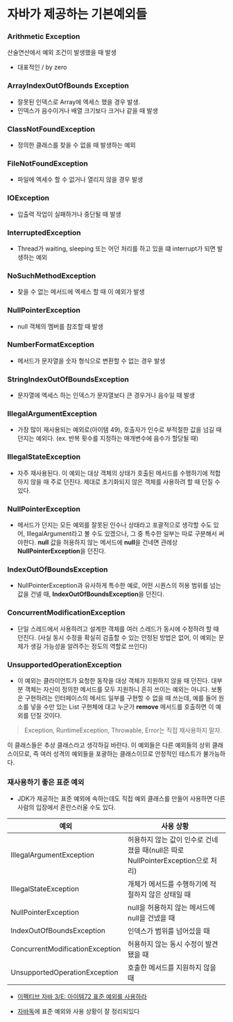 # 자바가 제공하는 기본예외들



### Arithmetic Exception

산술연산에서 예외 조건이 발생했을 때 발생

- 대표적인 / by zero

### ArrayIndexOutOfBounds Exception

* 잘못된 인덱스로 Array에 엑세스 했을 경우 발생.
* 인덱스가 음수이거나 배열 크기보다 크거나 같을 때 발생

### ClassNotFoundException

* 정의한 클래스를 찾을 수 없을 때 발생하는 예외

### FileNotFoundException

* 파일에 엑세수 할 수 없거나 열리지 않을 경우 발생

### IOException

* 입출력 작업이 실패하거나 중단될 때 발생

### InterruptedException

* Thread가 waiting, sleeping 또는 어던 처리를 하고 있을 떄 interrupt가 되면 발생하는 예외

### NoSuchMethodException

* 찾을 수 없는 메서드에 엑세스 할 때 이 예외가 발생

### NullPointerException

* null 객체의 멤버를 참조할 때 발생

### NumberFormatException

* 메서드가 문자열을 숫자 형식으로 변환할 수 없는 경우 발생

### StringIndexOutOfBoundsException

* 문자열에 엑세스 하는 인덱스가 문자열보다 큰 경우거나 음수일 때 발생



### IllegalArgumentException

* 가장 많이 재사용되는 예외로(아이템 49), 호출자가 인수로 부적절한 값을 넘길 때 던지는 예외다. (ex. 반복 횟수를 지정하는 매개변수에 음수가 할당될 때)

### IllegalStateException
* 자주 재사용된다. 이 예외는 대상 객체의 상태가 호출된 메서드를 수행하기에 적합하지 않을 때 주로 던진다. 제대로 초기화되지 않은 객체를 사용하려 할 때 던질 수 있다.

### NullPointerException

* 메서드가 던지는 모든 예외를 잘못된 인수나 상태라고 포괄적으로 생각할 수도 있어, IllegalArgument라고 볼 수도 있겠으나, 그 중 특수한 일부는 따로 구분해서 써야한다. **null** 값을 허용하지 않는 메서드에 **null**을 건네면 관례상 **NullPointerException**을 던진다.

###  IndexOutOfBoundsException

* NullPointerException과 유사하게 특수한 예로, 어떤 시퀀스의 허용 범위를 넘는 값을 건넬 때, **IndexOutOfBoundsException**을 던진다.

### ConcurrentModificationException

* 단일 스레드에서 사용하려고 설계한 객체를 여러 스레드가 동시에 수정하려 할 때 던진다. (사실 동시 수정을 확실히 검출할 수 있는 안정된 방법은 없어, 이 예외는 문제가 생길 가능성을 알려주는 정도의 역할로 쓰인다)

### UnsupportedOperationException

* 이 예외는 클라이언트가 요청한 동작을 대상 객체가 지원하지 않을 때 던진다. 대부분 객체는 자신이 정의한 메서드를 모두 지원하니 흔히 쓰이는 예외는 아니다. 보통은 구현하려는 인터페이스의 메서드 일부를 구현할 수 없을 때 쓰는데, 예를 들어 원소를 넣을 수만 있는 List 구현체에 대고 누군가 **remove** 메서드를 호출하면 이 예외를 던질 것이다.



> Exception, RuntimeException, Throwable, Error는 직접 재사용하지 말자.

이 클래스들은 추상 클래스라고 생각하길 바란다. 이 예외들은 다른 예외들의 상위 클래스이므로, 즉 여러 성격의 예외들을 포괄하는 클래스이므로 안정적인 테스트가 불가능하다.



### 재사용하기 좋은 표준 예외

- JDK가 제공하는 표준 예외에 속하는데도 직접 예외 클래스를 만들어 사용하면 다른 사람의 입장에서 혼란스러울 수도 있다.

| 예외                            | 사용 상황                                                    |
| ------------------------------- | ------------------------------------------------------------ |
| IllegalArgumentException        | 허용하지 않는 값이 인수로 건네졌을 때(null은 따로 NullPointerException으로 처리) |
| IllegalStateException           | 개체가 메서드를 수행하기에 적절하지 않은 상태일 때           |
| NullPointerException            | null을 허용하지 않는 메서드에 null을 건넸을 때               |
| IndexOutOfBoundsException       | 인덱스가 범위를 넘어섰을 때                                  |
| ConcurrentModificationException | 허용하지 않는 동시 수정이 발견됐을 때                        |
| UnsupportedOperationException   | 호출한 메서드를 지원하지 않을 때                             |

* [이펙티브 자바 3/E: 아이템72 표준 예외를 사용하라](https://rok93.tistory.com/entry/%EC%95%84%EC%9D%B4%ED%85%9C72-%ED%91%9C%EC%A4%80-%EC%98%88%EC%99%B8%EB%A5%BC-%EC%82%AC%EC%9A%A9%ED%95%98%EB%9D%BC)

- [자바독](https://docs.oracle.com/javase/8/docs/api/java/lang/Exception.html)에 표준 예외와 사용 상황이 잘 정리되있다